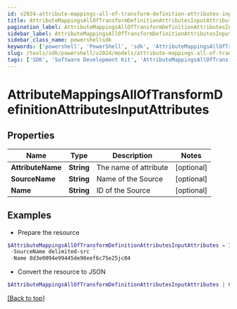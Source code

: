 ```yaml
---
id: v2024-attribute-mappings-all-of-transform-definition-attributes-input-attributes
title: AttributeMappingsAllOfTransformDefinitionAttributesInputAttributes
pagination_label: AttributeMappingsAllOfTransformDefinitionAttributesInputAttributes
sidebar_label: AttributeMappingsAllOfTransformDefinitionAttributesInputAttributes
sidebar_class_name: powershellsdk
keywords: ['powershell', 'PowerShell', 'sdk', 'AttributeMappingsAllOfTransformDefinitionAttributesInputAttributes', 'V2024AttributeMappingsAllOfTransformDefinitionAttributesInputAttributes'] 
slug: /tools/sdk/powershell/v2024/models/attribute-mappings-all-of-transform-definition-attributes-input-attributes
tags: ['SDK', 'Software Development Kit', 'AttributeMappingsAllOfTransformDefinitionAttributesInputAttributes', 'V2024AttributeMappingsAllOfTransformDefinitionAttributesInputAttributes']
---
```



# AttributeMappingsAllOfTransformDefinitionAttributesInputAttributes

## Properties

Name | Type | Description | Notes
------------ | ------------- | ------------- | -------------
**AttributeName** | **String** | The name of attribute | [optional] 
**SourceName** | **String** | Name of the Source | [optional] 
**Name** | **String** | ID of the Source | [optional] 

## Examples

- Prepare the resource
```powershell
$AttributeMappingsAllOfTransformDefinitionAttributesInputAttributes = Initialize-PSSailpoint.V2024AttributeMappingsAllOfTransformDefinitionAttributesInputAttributes  -AttributeName givenName `
 -SourceName delimited-src `
 -Name 8d3e0094e99445de98eef6c75e25jc04
```

- Convert the resource to JSON
```powershell
$AttributeMappingsAllOfTransformDefinitionAttributesInputAttributes | ConvertTo-JSON
```


[[Back to top]](#) 

